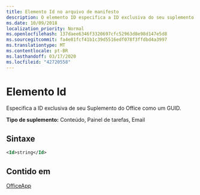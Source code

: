 ```yaml
---
title: Elemento Id no arquivo de manifesto
description: O elemento ID especifica a ID exclusiva do seu suplemento do Office como um GUID.
ms.date: 10/09/2018
localization_priority: Normal
ms.openlocfilehash: 137daee6346f3320697cfc52963d8e98d147e5d8
ms.sourcegitcommit: fa4e81fcf41b1c39d5516edf078f3ffdbd4a3997
ms.translationtype: MT
ms.contentlocale: pt-BR
ms.lasthandoff: 03/17/2020
ms.locfileid: "42720558"
---
```

# <a name="id-element"></a>Elemento Id

Especifica a ID exclusiva de seu Suplemento do Office como um GUID.

**Tipo de suplemento:** Conteúdo, Painel de tarefas, Email

## <a name="syntax"></a>Sintaxe

```XML
<Id>string</Id>
```

## <a name="contained-in"></a>Contido em

[OfficeApp](officeapp.md)

